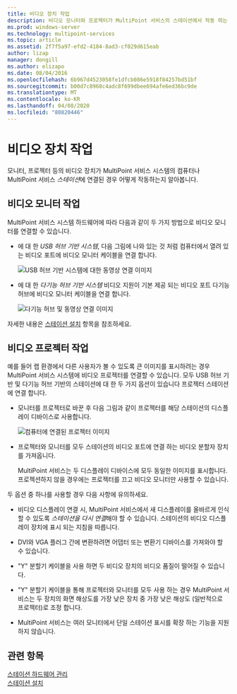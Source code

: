 ```yaml
---
title: 비디오 장치 작업
description: 비디오 모니터와 프로젝터가 MultiPoint 서비스의 스테이션에서 작동 하는 방식 알아보기
ms.prod: windows-server
ms.technology: multipoint-services
ms.topic: article
ms.assetid: 2f7f5a97-efd2-4184-8ad3-cf029d615eab
author: lizap
manager: dongill
ms.author: elizapo
ms.date: 08/04/2016
ms.openlocfilehash: 6b967d4523058fe1dfcb086e5918f84257bd51bf
ms.sourcegitcommit: b00d7c8968c4adc8f699dbee694afe6ed36bc9de
ms.translationtype: MT
ms.contentlocale: ko-KR
ms.lasthandoff: 04/08/2020
ms.locfileid: "80820446"
---
```

# <a name="work-with-video-devices"></a>비디오 장치 작업
모니터, 프로젝터 등의 비디오 장치가 MultiPoint 서비스 시스템의 컴퓨터나 MultiPoint 서비스 *스테이션*에 연결된 경우 어떻게 작동하는지 알아봅니다.  
  
## <a name="working-with-video-monitors"></a>비디오 모니터 작업  
MultiPoint 서비스 시스템 하드웨어에 따라 다음과 같이 두 가지 방법으로 비디오 모니터를 연결할 수 있습니다.  
  
-   에 대 한 *USB 허브 기반 시스템*, 다음 그림에 나와 있는 것 처럼 컴퓨터에서 열려 있는 비디오 포트에 비디오 모니터 케이블을 연결 합니다.  
  
    ![USB 허브 기반 시스템에 대한 동영상 연결 이미지](./media/WMSVideoConnection.gif)  
  
-   에 대 한 *다기능 허브 기반 시스템* 비디오 지원이 기본 제공 되는 비디오 포트 다기능 허브에 비디오 모니터 케이블을 연결 합니다.  
  
    ![다기능 허브 및 동영상 연결 이미지](./media/WMSMultifunctionHubVideoConnection.gif)  
  
자세한 내용은 [스테이션 설치](Set-Up-a-Station.md) 항목을 참조하세요.  
  
## <a name="working-with-video-projectors"></a>비디오 프로젝터 작업  
예를 들어 랩 환경에서 다른 사용자가 볼 수 있도록 큰 이미지를 표시하려는 경우 MultiPoint 서비스 시스템에 비디오 프로젝터를 연결할 수 있습니다. 모두 USB 허브 기반 및 다기능 허브 기반의 스테이션에 대 한 두 가지 옵션이 있습니다 프로젝터 스테이션에 연결 합니다.  
  
-   모니터를 프로젝터로 바꾼 후 다음 그림과 같이 프로젝터를 해당 스테이션의 디스플레이 디바이스로 사용합니다.  
  
    ![컴퓨터에 연결된 프로젝터 이미지](./media/WMSVideoProjectorConnection.gif)  
  
-   프로젝터와 모니터를 모두 스테이션의 비디오 포트에 연결 하는 비디오 분할자 장치를 가져옵니다.  
  
    MultiPoint 서비스는 두 디스플레이 디바이스에 모두 동일한 이미지를 표시합니다. 프로젝션하지 않을 경우에는 프로젝터를 끄고 비디오 모니터만 사용할 수 있습니다.  
  
두 옵션 중 하나를 사용할 경우 다음 사항에 유의하세요.  
  
-   비디오 디스플레이 연결 시, MultiPoint 서비스에서 새 디스플레이를 올바르게 인식할 수 있도록 *스테이션을 다시 연결*해야 할 수 있습니다. 스테이션의 비디오 디스플레이 장치에 표시 되는 지침을 따릅니다.  
  
-   DVI와 VGA 플러그 간에 변환하려면 어댑터 또는 변환기 디바이스를 가져와야 할 수 있습니다.  
  
-   "Y" 분할기 케이블을 사용 하면 두 비디오 장치의 비디오 품질이 떨어질 수 있습니다.  
  
-   "Y" 분할기 케이블을 통해 프로젝터와 모니터를 모두 사용 하는 경우 MultiPoint 서비스는 두 장치의 화면 해상도를 가장 낮은 장치 중 가장 낮은 해상도 (일반적으로 프로젝터)로 조정 합니다.  
  
-   MultiPoint 서비스는 여러 모니터에서 단일 스테이션 표시를 확장 하는 기능을 지원 하지 않습니다.  
  
## <a name="see-also"></a>관련 항목  
[스테이션 하드웨어 관리](Manage-Station-Hardware.md)  
[스테이션 설치](Set-Up-a-Station.md) 